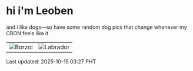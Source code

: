 # hi i'm Leoben

and i like dogs—so have some random dog pics that change whenever my CRON feels like it

|  |  |
|--------|----------|
| ![Borzoi](https://random-dog-vercel.vercel.app/api/random-borzoi?v=1760470023) | ![Labrador](https://random-dog-vercel.vercel.app/api/random-labrador?v=1760470023) |

Last updated: 2025-10-15 03:27 PHT
